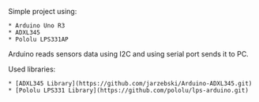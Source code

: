 Simple project using:

    * Arduino Uno R3
    * ADXL345 
    * Pololu LPS331AP


Arduino reads sensors data using I2C and using serial port sends it to PC.

Used libraries:

    * [ADXL345 Library](https://github.com/jarzebski/Arduino-ADXL345.git)
    * [Pololu LPS331 Library](https://github.com/pololu/lps-arduino.git)
